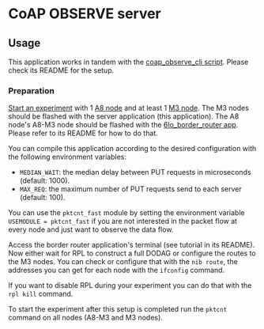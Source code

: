 # CoAP OBSERVE server

## Usage

This application works in tandem with the [coap_observe_cli script]. Please check
its README for the setup.

### Preparation
[Start an experiment] with 1 [A8 node] and at least 1 [M3 node]. The M3 nodes
should be flashed with the server application (this application). The A8 node's
A8-M3 node should be flashed with the [6lo_border_router app]. Please refer to
its README for how to do that.

You can compile this application according to the desired configuration with the
following environment variables:

* `MEDIAN_WAIT`: the median delay between PUT requests in microseconds (default:
  1000).
* `MAX_REQ`: the maximum number of PUT requests send to each server (default:
  100).

You can use the `pktcnt_fast` module by setting the environment variable
`USEMODULE = pktcnt_fast` if you are not interested in the packet flow at every
node and just want to observe the data flow.

Access the border router application's terminal (see tutorial in its README).
Now either wait for RPL to construct a full DODAG or configure the routes to the
M3 nodes. You can check or configure that with the `nib route`, the addresses
you can get for each node with the `ifconfig` command.

If you want to disable RPL during your experiment you can do that with the
`rpl kill` command.

To start the experiment after this setup is completed run the `pktcnt` command
on all nodes (A8-M3 and M3 nodes).

[coap_observe_cli script]: ../coap_observe_cli
[Start an experiment]: https://www.iot-lab.info/tutorials/iotlab-experiment-client/
[A8 node]: https://www.iot-lab.info/hardware/a8/
[M3 node]: https://www.iot-lab.info/hardware/m3/
[6lo_border_router app]: ../6lo_border_router

